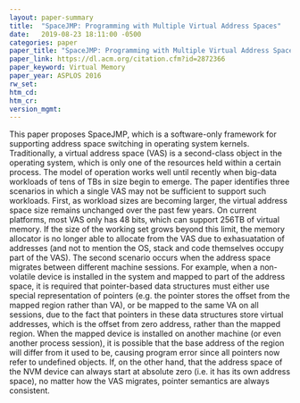 ```yaml
---
layout: paper-summary
title:  "SpaceJMP: Programming with Multiple Virtual Address Spaces"
date:   2019-08-23 18:11:00 -0500
categories: paper
paper_title: "SpaceJMP: Programming with Multiple Virtual Address Spaces"
paper_link: https://dl.acm.org/citation.cfm?id=2872366
paper_keyword: Virtual Memory
paper_year: ASPLOS 2016
rw_set: 
htm_cd: 
htm_cr: 
version_mgmt: 
---
```


This paper proposes SpaceJMP, which is a software-only framework for supporting address space switching in operating system
kernels. Traditionally, a virtual address space (VAS) is a second-class object in the operating system, which is only 
one of the resources held within a certain process. The model of operation works well until recently when big-data workloads
of tens of TBs in size begin to emerge. The paper identifies three scenarios in which a single VAS may not be sufficient
to support such workloads. First, as workload sizes are becoming larger, the virtual address space size remains unchanged 
over the past few years. On current platforms, most VAS only has 48 bits, which can support 256TB of virtual memory. If 
the size of the working set grows beyond this limit, the memory allocator is no longer able to allocate from the VAS
due to exhasuatation of addresses (and not to mention the OS, stack and code themselves occupy part of the VAS). 
The second scenario occurs when the address space migrates between different machine sessions. For example, when a
non-volatile device is installed in the system and mapped to part of the address space, it is required that pointer-based 
data structures must either use special representation of pointers (e.g. the pointer stores the offset from the mapped 
region rather than VA), or be mapped to the same VA on all sessions, due to the fact that pointers in these data structures
store virtual addresses, which is the offset from zero address, rather than the mapped region. When the mapped device is 
installed on another machine (or even another process session), it is possible that the base address of the region
will differ from it used to be, causing program error since all pointers now refer to undefined objects.
If, on the other hand, that the address space of the NVM device can always start at absolute zero (i.e. it has its own
address space), no matter how the VAS migrates, pointer semantics are always consistent.